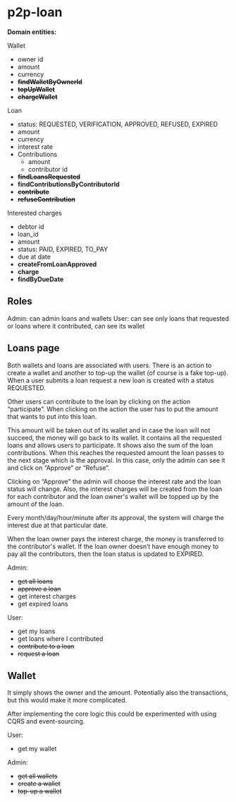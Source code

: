 # p2p-loan

**Domain entities:**

Wallet
- owner id
- amount
- currency
- **~~findWalletByOwnerId~~**
- **~~topUpWallet~~**
- **~~chargeWallet~~**

Loan
- status: REQUESTED, VERIFICATION, APPROVED, REFUSED, EXPIRED
- amount
- currency
- interest rate
- Contributions
    - amount
    - contributor id
- **~~findLoansRequested~~**
- **findContributionsByContributorId**
- **~~contribute~~**
- **~~refuseContribution~~**

Interested charges
- debtor id
- loan_id
- amount
- status: PAID, EXPIRED, TO_PAY
- due at date
- **createFromLoanApproved**
- **charge**
- **findByDueDate**


## Roles

Admin: can admin loans and wallets
User: can see only loans that requested or loans where it contributed, can see its wallet


## Loans page

Both wallets and loans are associated with users. 
There is an action to create a wallet and another to top-up the wallet (of course is a fake top-up). 
When a user submits a loan request a new loan is created with a status REQUESTED. 

Other users can contribute to the loan by clicking on the action “participate”. When clicking on the action the user has to put the amount that wants to put into this loan. 

This amount will be taken out of its wallet and in case the loan will not succeed, the money will go back to its wallet. 
It contains all the requested loans and allows users to participate. It shows also the sum of the loan contributions. When this reaches the requested amount the loan passes to the next stage which is the approval. In this case, only the admin can see it and click on “Approve” or “Refuse”. 

Clicking on “Approve” the admin will choose the interest rate and the loan status will change. Also, the interest charges will be created from the loan for each contributor and the loan owner's wallet will be topped up by the amount of the loan. 

Every month/day/hour/minute after its approval, the system will charge the interest due at that particular date.

When the loan owner pays the interest charge, the money is transferred to the contributor's wallet. 
If the loan owner doesn’t have enough money to pay all the contributors, then the loan status is updated to EXPIRED.

Admin: 
- ~~get all loans~~
- ~~approve a loan~~
- get interest charges
- get expired loans

User: 
- get my loans
- get loans where I contributed
- ~~contribute to a loan~~
- ~~request a loan~~

## Wallet 

It simply shows the owner and the amount. Potentially also the transactions, but this would make it more complicated. 

After implementing the core logic this could be experimented with using CQRS and event-sourcing. 

User: 
- get my wallet

Admin:
- ~~get all wallets~~
- ~~create a wallet~~
- ~~top-up a wallet~~




